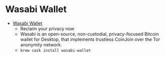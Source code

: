 # Wasabi Wallet
- [Wasabi Wallet](https://www.wasabiwallet.io/)
  -  Reclaim your privacy now
  - Wasabi is an open-source, non-custodial, privacy-focused Bitcoin wallet for Desktop, that implements trustless CoinJoin over the Tor anonymity network.
  - `brew cask install wasabi-wallet`

